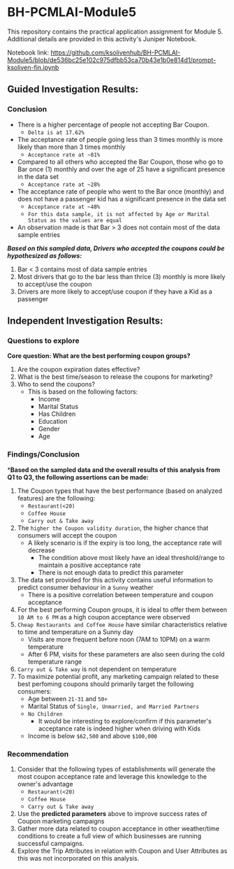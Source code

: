 # BH-PCMLAI-Module5
This repository contains the practical application assignment for Module 5.
Additional details are provided in this activity's Juniper Notebook.

Notebook link: https://github.com/ksolivenhub/BH-PCMLAI-Module5/blob/de536bc25e102c975dfbb53ca70b43e1b0e814d1/prompt-ksoliven-fin.ipynb


## Guided Investigation Results:

### Conclusion

- There is a higher percentage of people not accepting Bar Coupon. 
    - `Delta is at 17.62%`
- The acceptance rate of people going less than 3 times monthly is more likely than more than 3 times monthly
    - `Acceptance rate at ~81%`
- Compared to all others who accepted the Bar Coupon, those who go to Bar once (1) monthly and over the age of 25 have a significant presence in the data set
    - `Acceptance rate at ~28%`
- The acceptance rate of people who went to the Bar once (monthly) and does not have a passenger kid has a significant presence in the data set
    - `Acceptance rate at ~48%`
    - `For this data sample, it is not affected by Age or Marital Status as the values are equal`
- An observation made is that Bar > 3 does not contain most of the data sample entries

***Based on this sampled data, Drivers who accepted the coupons could be hypothesized as follows:***
1. Bar < 3 contains most of data sample entries
2. Most drivers that go to the bar less than thrice (3) monthly is more likely to accept/use the coupon
3. Drivers are more likely to accept/use coupon if they have a Kid as a passenger


## Independent Investigation Results:

### Questions to explore

**Core question: What are the best performing coupon groups?**

1. Are the coupon expiration dates effective?
2. What is the best time/season to release the coupons for marketing?
3. Who to send the coupons?
    - This is based on the following factors:
        - Income
        - Marital Status
        - Has Children
        - Education
        - Gender
        - Age

### Findings/Conclusion

***Based on the sampled data and the overall results of this analysis from Q1 to Q3, the following assertions can be made:**
1. The Coupon types that have the best performance (based on analyzed features) are the following:
    - `Restaurant(<20)`
    - `Coffee House`
    - `Carry out & Take away`
2. The `higher the Coupon validity duration`, the higher chance that consumers will accept the coupon
    - A likely scenario is if the expiry is too long, the acceptance rate will decrease
        - The condition above most likely have an ideal threshold/range to maintain a positive acceptance rate
        - There is not enough data to predict this parameter
3. The data set provided for this activity contains useful information to predict consumer behaviour in a `Sunny` weather
    - There is a positive correlation between temperature and coupon acceptance
4. For the best performing Coupon groups, it is ideal to offer them between `10 AM to 6 PM` as a high coupon acceptance were observed
5. `Cheap Restaurants and Coffee House` have similar characteristics relative to time and temperature on a Sunny day
    - Visits are more frequent before noon (7AM to 10PM) on a warm temperature
    - After 6 PM, visits for these parameters are also seen during the cold temperature range
6. `Carry out & Take way` is not dependent on temperature
7. To maximize potential profit, any marketing campaign related to these best perfoming coupons should primarily target the following consumers:
    - Age between `21-31` and `50+`
    - Marital Status of `Single, Unmarried, and Married Partners`
    - `No Children`
        - It would be interesting to explore/confirm if this parameter's acceptance rate is indeed higher when driving with Kids
    - Income is below `$62,500` and above `$100,000`

### Recommendation

1. Consider that the following types of establishments will generate the most coupon acceptance rate and leverage this knowledge to the owner's advantage
    - `Restaurant(<20)`
    - `Coffee House`
    - `Carry out & Take away`
2. Use the **predicted parameters** above to improve success rates of Coupon marketing campaigns
3. Gather more data related to coupon acceptance in other weather/time conditions to create a full view of which businesses are running successful campaigns.
4. Explore the Trip Attributes in relation with Coupon and User Attributes as this was not incorporated on this analysis.
